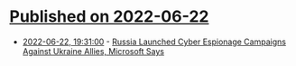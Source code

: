 # [Published on 2022-06-22](index.md)

* [2022-06-22, 19:31:00](https://tech.slashdot.org/story/22/06/22/1931247/russia-launched-cyber-espionage-campaigns-against-ukraine-allies-microsoft-says?utm_source=rss1.0mainlinkanon&utm_medium=feed) - [Russia Launched Cyber Espionage Campaigns Against Ukraine Allies, Microsoft Says](https://tech.slashdot.org/story/22/06/22/1931247/russia-launched-cyber-espionage-campaigns-against-ukraine-allies-microsoft-says?utm_source=rss1.0mainlinkanon&utm_medium=feed)
